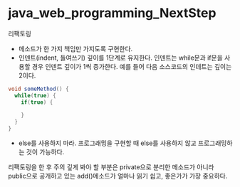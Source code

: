 # java_web_programming_NextStep

리팩토링   
- 메소드가 한 가지 책임만 가지도록 구현한다.
- 인덴트(indent, 들여쓰기) 깊이를 1단계로 유지한다. 인덴트는 while문과 if문을 사용할 경우 인덴트 깊이가 1씩 증가한다. 예를 들어 다음 소스코드의 인데트는 깊이는 2이다.
```java
void someMethod() {
  while(true) {
    if(true) {
    
    }
  }
}
```
- else를 사용하지 마라. 프로그래밍을 구현할 때 else를 사용하지 않고 프로그래밍하는 것이 가능하다.

리팩토링을 한 후 주의 깊게 봐야 할 부분은 private으로 분리한 메소드가 아니라 public으로 공개하고 있는 add()메소드가 얼마나 읽기 쉽고, 좋은가가 가장 중요하다.
